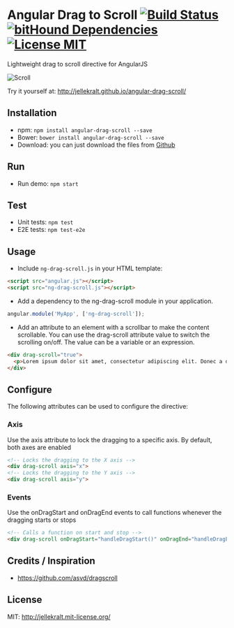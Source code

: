 # Angular Drag to Scroll [![Build Status](https://travis-ci.org/jellekralt/angular-drag-scroll.svg?branch=master)](https://travis-ci.org/jellekralt/angular-drag-scroll) [![bitHound Dependencies](https://www.bithound.io/github/jellekralt/angular-drag-scroll/badges/dependencies.svg)](https://www.bithound.io/github/jellekralt/angular-drag-scroll/master/dependencies/npm) [![License MIT](https://img.shields.io/badge/license-MIT-blue.svg)](https://github.com/jellekralt/angular-drag-scroll/blob/master/LICENSE)
Lightweight drag to scroll directive for AngularJS

![Scroll](https://raw.githubusercontent.com/jellekralt/angular-drag-scroll/master/docs/ng-drag-scroll.gif)

Try it yourself at: http://jellekralt.github.io/angular-drag-scroll/

## Installation
* npm: ```npm install angular-drag-scroll --save```
* Bower: ```bower install angular-drag-scroll --save```
* Download: you can just download the files from [Github](https://github.com/jellekralt/angular-drag-scroll/archive/master.zip)

## Run
* Run demo: ```npm start```

## Test
* Unit tests: ```npm test```
* E2E tests: ```npm test-e2e```

## Usage
* Include ```ng-drag-scroll.js``` in your HTML template:

```html
<script src="angular.js"></script>
<script src="ng-drag-scroll.js"></script>
```

* Add a dependency to the ng-drag-scroll module in your application.

```javascript
angular.module('MyApp', ['ng-drag-scroll']);
```

* Add an attribute to an element with a scrollbar to make the content scrollable. You can use the drag-scroll attribute value to switch the scrolling on/off. The value can be a variable or an expression.

```html
<div drag-scroll="true">
  <p>Lorem ipsum dolor sit amet, consectetur adipiscing elit. Donec a diam lectus. Sed sit amet ipsum mauris. Maecenas congue ligula ac quam viverra nec consectetur ante hendrerit. Donec et mollis dolor. Praesent et diam eget libero egestas mattis sit amet vitae augue. Nam tincidunt congue enim, ut porta lorem lacinia consectetur. Donec ut libero sed arcu vehicula ultricies a non tortor. Lorem ipsum dolor sit amet, consectetur adipiscing elit. Aenean ut gravida lorem. Ut turpis felis, pulvinar a semper sed, adipiscing id dolor. Pellentesque auctor nisi id magna consequat sagittis. Curabitur dapibus enim sit amet elit pharetra tincidunt feugiat nisl imperdiet. Ut convallis libero in urna ultrices accumsan. Donec sed odio eros. Donec viverra mi quis quam pulvinar at malesuada arcu rhoncus. Cum sociis natoque penatibus et magnis dis parturient montes, nascetur ridiculus mus. In rutrum accumsan ultricies. Mauris vitae nisi at sem facilisis semper ac in est.</p>
</div>
```
## Configure
The following attributes can be used to configure the directive:

### Axis
Use the axis attribute to lock the dragging to a specific axis. By default, both axes are enabled
```html
<!-- Locks the dragging to the X axis -->
<div drag-scroll axis="x">
<!-- Locks the dragging to the Y axis -->
<div drag-scroll axis="y">
```

### Events
Use the onDragStart and onDragEnd events to call functions whenever the dragging starts or stops
```html
<!-- Calls a function on start and stop -->
<div drag-scroll onDragStart="handleDragStart()" onDragEnd="handleDragEnd()">
```


## Credits / Inspiration
* https://github.com/asvd/dragscroll

## License
MIT: http://jellekralt.mit-license.org/
